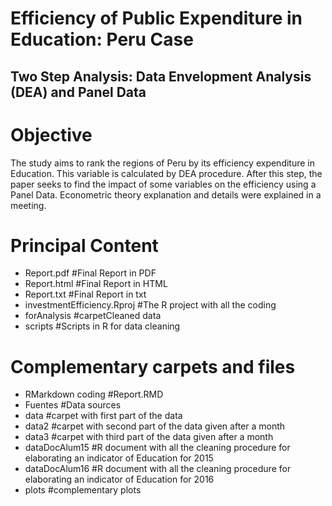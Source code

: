 # Efficiency of Public Expenditure in Education: Peru Case
## Two Step Analysis: Data Envelopment Analysis (DEA) and Panel Data

# Objective
The study aims to rank the regions of Peru by its efficiency expenditure in Education. This variable is
calculated by DEA procedure. After this step, the paper seeks to find the impact of some variables on the efficiency using a Panel Data.
Econometric theory explanation and details were explained in a meeting.

# Principal Content
* Report.pdf #Final Report in PDF
* Report.html #Final Report in HTML
* Report.txt #Final Report in txt
* investmentEfficiency.Rproj  #The R project with all the coding
* forAnalysis #carpetCleaned data
* scripts #Scripts in R for data cleaning

# Complementary carpets and files
* RMarkdown coding #Report.RMD
* Fuentes #Data sources
* data #carpet with first part of the data
* data2 #carpet with second part of the data given after a month
* data3 #carpet with third part of the data given after a month
* dataDocAlum15 #R document with all the cleaning procedure for elaborating an indicator of Education for 2015
* dataDocAlum16 #R document with all the cleaning procedure for elaborating an indicator of Education for 2016
* plots #complementary plots


